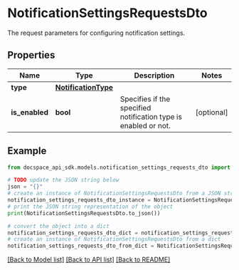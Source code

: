 # NotificationSettingsRequestsDto
The request parameters for configuring notification settings.

## Properties

Name | Type | Description | Notes
------------ | ------------- | ------------- | -------------
**type** | [**NotificationType**](NotificationType.md) |  | 
**is_enabled** | **bool** | Specifies if the specified notification type is enabled or not. | [optional] 

## Example

```python
from docspace_api_sdk.models.notification_settings_requests_dto import NotificationSettingsRequestsDto

# TODO update the JSON string below
json = "{}"
# create an instance of NotificationSettingsRequestsDto from a JSON string
notification_settings_requests_dto_instance = NotificationSettingsRequestsDto.from_json(json)
# print the JSON string representation of the object
print(NotificationSettingsRequestsDto.to_json())

# convert the object into a dict
notification_settings_requests_dto_dict = notification_settings_requests_dto_instance.to_dict()
# create an instance of NotificationSettingsRequestsDto from a dict
notification_settings_requests_dto_from_dict = NotificationSettingsRequestsDto.from_dict(notification_settings_requests_dto_dict)
```
[[Back to Model list]](../README.md#documentation-for-models) [[Back to API list]](../README.md#documentation-for-api-endpoints) [[Back to README]](../README.md)


